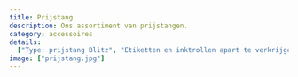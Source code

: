 ```yaml
---
title: Prijstang
description: Ons assortiment van prijstangen.
category: accessoires
details:
  ["Type: prijstang Blitz", "Etiketten en inktrollen apart te verkrijgen"]
image: ["prijstang.jpg"]
---
```

